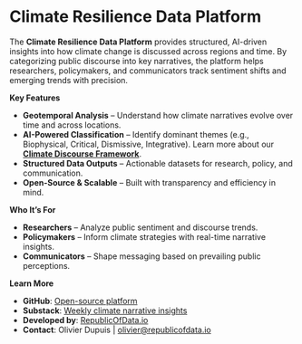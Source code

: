 # Climate Resilience Data Platform

The **Climate Resilience Data Platform** provides structured, AI-driven insights into how climate change is discussed across regions and time. By categorizing public discourse into key narratives, the platform helps researchers, policymakers, and communicators track sentiment shifts and emerging trends with precision.
  
**Key Features**
- **Geotemporal Analysis** – Understand how climate narratives evolve over time and across locations.
- **AI-Powered Classification** – Identify dominant themes (e.g., Biophysical, Critical, Dismissive, Integrative). Learn more about our **[Climate Discourse Framework](documentation/climate_discourse_framework.md)**.
- **Structured Data Outputs** – Actionable datasets for research, policy, and communication.
- **Open-Source & Scalable** – Built with transparency and efficiency in mind.

**Who It’s For**
- **Researchers** – Analyze public sentiment and discourse trends.
- **Policymakers** – Inform climate strategies with real-time narrative insights.
- **Communicators** – Shape messaging based on prevailing public perceptions.

**Learn More**
- **GitHub**: [Open-source platform](https://github.com/republicofdata-io/climate_resilience)
- **Substack**: [Weekly climate narrative insights](https://climatenarratives.substack.com/)
- **Developed by**: [RepublicOfData.io](https://republicofdata.io/)
- **Contact**: Olivier Dupuis | [olivier@republicofdata.io](mailto:olivier@republicofdata.io)
